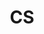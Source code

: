 ---
lyout: tag-list
type: tag
title: CS
slug: cs
category: study
sidebar: true
description: >
    Computer System is everything.
---